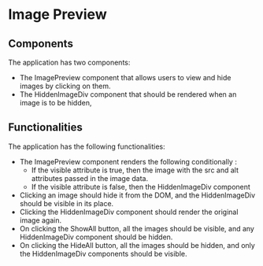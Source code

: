 # Image Preview

## Components

The application has two components:

- The ImagePreview component that allows users to view and hide images by clicking on them.
- The HiddenImageDiv component that should be rendered when an image is to be hidden,

## Functionalities

The application has the following functionalities:

- The ImagePreview component renders the following conditionally :
  - If the visible attribute is true, then the image with the src and alt attributes passed in the image data.
  - If the visible attribute is false, then the HiddenImageDiv component
- Clicking an image should hide it from the DOM, and the HiddenImageDiv should be visible in its place.
- Clicking the HiddenImageDiv component should render the original image again.
- On clicking the ShowAll button, all the images should be visible, and any HiddenImageDiv component should be hidden.
- On clicking the HideAll button, all the images should be hidden, and only the HiddenImageDiv components should be visible.
